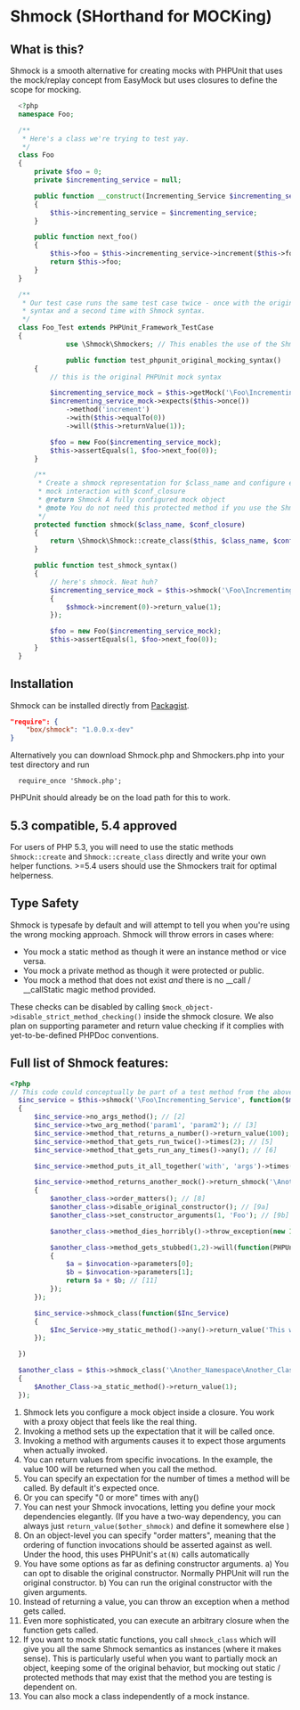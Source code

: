 # Shmock (SHorthand for MOCKing)

## What is this?

Shmock is a smooth alternative for creating mocks with PHPUnit that uses the mock/replay concept from EasyMock but uses closures to define the scope for mocking.

  ```php
	<?php
	namespace Foo;

	/**
	 * Here's a class we're trying to test yay.
	 */
	class Foo
	{
		private $foo = 0;
		private $incrementing_service = null;

		public function __construct(Incrementing_Service $incrementing_service)
		{
			$this->incrementing_service = $incrementing_service;
		}

		public function next_foo()
		{
			$this->foo = $this->incrementing_service->increment($this->foo);
			return $this->foo;
		}
	}

	/**
	 * Our test case runs the same test case twice - once with the original PHPUnit mocking
	 * syntax and a second time with Shmock syntax.
	 */
	class Foo_Test extends PHPUnit_Framework_TestCase
	{
                use \Shmock\Shmockers; // This enables the use of the Shmock helper methods (replicated below)

                public function test_phpunit_original_mocking_syntax()
		{
			// this is the original PHPUnit mock syntax

			$incrementing_service_mock = $this->getMock('\Foo\Incrementing_Service', array('increment'));
			$incrementing_service_mock->expects($this->once())
				->method('increment')
				->with($this->equalTo(0))
				->will($this->returnValue(1));

			$foo = new Foo($incrementing_service_mock);
			$this->assertEquals(1, $foo->next_foo(0));
		}

		/**
		 * Create a shmock representation for $class_name and configure expected
		 * mock interaction with $conf_closure
		 * @return Shmock A fully configured mock object
		 * @note You do not need this protected method if you use the Shmockers trait, shown above
		 */
		protected function shmock($class_name, $conf_closure)
		{
			return \Shmock\Shmock::create_class($this, $class_name, $conf_closure);
		}

		public function test_shmock_syntax()
		{
			// here's shmock. Neat huh?
			$incrementing_service_mock = $this->shmock('\Foo\Incrementing_Service', function($shmock)
			{
				$shmock->increment(0)->return_value(1);
			});

			$foo = new Foo($incrementing_service_mock);
			$this->assertEquals(1, $foo->next_foo(0));
		}
	}
  ```
## Installation

Shmock can be installed directly from [Packagist](https://packagist.org/packages/box/shmock).

```json
"require": {
    "box/shmock": "1.0.0.x-dev"
}
```
Alternatively you can download Shmock.php and Shmockers.php into your test directory and run

```
  require_once 'Shmock.php';
```
PHPUnit should already be on the load path for this to work.

## 5.3 compatible, 5.4 approved

For users of PHP 5.3, you will need to use the static methods `Shmock::create` and `Shmock::create_class` directly and write your own helper functions. >=5.4 users should use the Shmockers trait for optimal helperness. 

## Type Safety

Shmock is typesafe by default and will attempt to tell you when you're using the wrong mocking approach. Shmock will throw errors in cases where:

* You mock a static method as though it were an instance method or vice versa.
* You mock a private method as though it were protected or public.
* You mock a method that does not exist _and_ there is no __call / __callStatic magic method provided.

These checks can be disabled by calling `$mock_object->disable_strict_method_checking()` inside the shmock closure. We also plan on supporting parameter and return value checking if it complies with yet-to-be-defined PHPDoc conventions.

## Full list of Shmock features:
  ```php
  <?php
  // This code could conceptually be part of a test method from the above Foo_Test class
	$inc_service = $this->shmock('\Foo\Incrementing_Service', function($my_class_shmock) // [1]
	{
		$inc_service->no_args_method(); // [2]
		$inc_service->two_arg_method('param1', 'param2'); // [3]
		$inc_service->method_that_returns_a_number()->return_value(100); // [4]
		$inc_service->method_that_gets_run_twice()->times(2); // [5]
		$inc_service->method_that_gets_run_any_times()->any(); // [6]

		$inc_service->method_puts_it_all_together('with', 'args')->times(2)->return_value(false);

		$inc_service->method_returns_another_mock()->return_shmock('\Another_Namespace\Another_Class', function($another_class) // [7]
		{
			$another_class->order_matters(); // [8]
			$another_class->disable_original_constructor(); // [9a]
			$another_class->set_constructor_arguments(1, 'Foo'); // [9b]

			$another_class->method_dies_horribly()->throw_exception(new InvalidArgumentException()); // [10]

			$another_class->method_gets_stubbed(1,2)->will(function(PHPUnit_Framework_MockObject_Invocation $invocation)
			{
				$a = $invocation->parameters[0];
				$b = $invocation->parameters[1];
				return $a + $b; // [11]
			});
		});

		$inc_service->shmock_class(function($Inc_Service)
		{
			$Inc_Service->my_static_method()->any()->return_value('This was returned inside the mock instance using the static:: prefix'); // [12]
		});

	})

	$another_class = $this->shmock_class('\Another_Namespace\Another_Class', function($Another_Class) // [13]
	{
		$Another_Class->a_static_method()->return_value(1);
	});
  ```

1. Shmock lets you configure a mock object inside a closure. You work with a proxy object that feels like the real thing.
2. Invoking a method sets up the expectation that it will be called once.
3. Invoking a method with arguments causes it to expect those arguments when actually invoked.
4. You can return values from specific invocations. In the example, the value 100 will be returned when you call the method.
5. You can specify an expectation for the number of times a method will be called. By default it's expected once.
6. Or you can specify "0 or more" times with any()
7. You can nest your Shmock invocations, letting you define your mock dependencies elegantly. (If you have a two-way dependency, you can always just `return_value($other_shmock)` and define it somewhere else )
8. On an object-level you can specify "order matters", meaning that the ordering of function invocations should be asserted against as well. Under the hood, this uses PHPUnit's `at(N)` calls automatically
9. You have some options as far as defining constructor arguments. a) You can opt to disable the original constructor. Normally PHPUnit will run the original constructor. b) You can run the original constructor with the given arguments.
10. Instead of returning a value, you can throw an exception when a method gets called.
11. Even more sophisticated, you can execute an arbitrary closure when the function gets called.
12. If you want to mock static functions, you call `shmock_class` which will give you all the same Shmock semantics as instances (where it makes sense). This is particularly useful when you want to partially mock an object, keeping some of the original behavior, but mocking out static / protected methods that may exist that the method you are testing is dependent on.
13. You can also mock a class independently of a mock instance.



